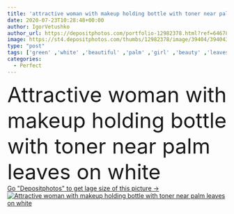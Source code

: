 ```yaml
---
title: 'attractive woman with makeup holding bottle with toner near palm leaves on white'
date: 2020-07-23T10:28:48+00:00
author: IgorVetushko
author_url: https://depositphotos.com/portfolio-12982378.html?ref=64678756
image: https://st4.depositphotos.com/thumbs/12982378/image/39404/394043118/api_thumb_450.jpg?forcejpeg=true
type: "post"
tags: ['green' ,'white' ,'beautiful' ,'palm' ,'girl' ,'beauty' ,'leaves' ,'caucasian' ,'orange' ,'flora' ,'natural' ,'wellbeing' ,'european' ,'tropical' ,'hold' ,'woman' ,'Eyeshadow' ,'feminine' ,'makeup' ,'mascara' ,'skincare' ,'bottle' ,'attractive' ,'toner' ,'exotic' ,'wellness' ,'lipstick' ,'bodycare' ,'moisturizing' ,'one person' ,'body care' ,'Studio Shot' ,'young adult' ,'skin care' ,'palm leaves' ,'eye shadow' ,'perfect skin' ,'decorative cosmetics' ,'mature content' ]
categories: 
  - Perfect
---
```

<div aling="center">
            <font size="60"> Attractive woman with makeup holding bottle with toner near palm leaves on white</font>   
</div>
<div>
    <a href='https://st4.depositphotos.com/thumbs/12982378/image/39404/394043118/api_thumb_450.jpg?forcejpeg=true?ref=64678756' target=_blank > Go "Depositphotos" to get lage size of this picture ->
        <img href='https://st4.depositphotos.com/thumbs/12982378/image/39404/394043118/api_thumb_450.jpg?forcejpeg=true?ref=64678756' src='https://st4.depositphotos.com/12982378/39404/i/950/depositphotos_394043118-stock-photo-attractive-woman-makeup-holding-bottle.jpg?forcejpeg=true' alt='Attractive woman with makeup holding bottle with toner near palm leaves on white' >
    </a>
</div>
